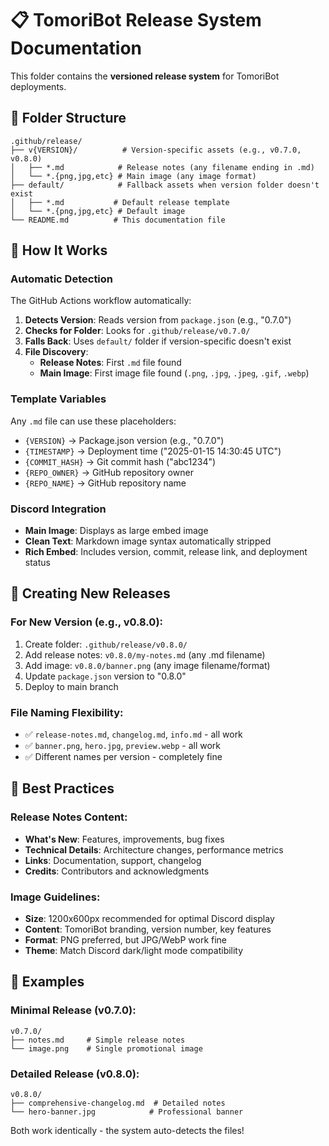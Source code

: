 # 📋 TomoriBot Release System Documentation

This folder contains the **versioned release system** for TomoriBot deployments.

## 📁 Folder Structure

```
.github/release/
├── v{VERSION}/          # Version-specific assets (e.g., v0.7.0, v0.8.0)
│   ├── *.md            # Release notes (any filename ending in .md)
│   └── *.{png,jpg,etc} # Main image (any image format)
├── default/            # Fallback assets when version folder doesn't exist
│   ├── *.md           # Default release template
│   └── *.{png,jpg,etc} # Default image
└── README.md          # This documentation file
```

## 🤖 How It Works

### **Automatic Detection**
The GitHub Actions workflow automatically:

1. **Detects Version**: Reads version from `package.json` (e.g., "0.7.0")
2. **Checks for Folder**: Looks for `.github/release/v0.7.0/`
3. **Falls Back**: Uses `default/` folder if version-specific doesn't exist
4. **File Discovery**: 
   - **Release Notes**: First `.md` file found
   - **Main Image**: First image file found (`.png`, `.jpg`, `.jpeg`, `.gif`, `.webp`)

### **Template Variables**
Any `.md` file can use these placeholders:

- `{VERSION}` → Package.json version (e.g., "0.7.0")
- `{TIMESTAMP}` → Deployment time ("2025-01-15 14:30:45 UTC")
- `{COMMIT_HASH}` → Git commit hash ("abc1234")
- `{REPO_OWNER}` → GitHub repository owner
- `{REPO_NAME}` → GitHub repository name

### **Discord Integration**
- **Main Image**: Displays as large embed image
- **Clean Text**: Markdown image syntax automatically stripped
- **Rich Embed**: Includes version, commit, release link, and deployment status

## 📝 Creating New Releases

### **For New Version (e.g., v0.8.0):**
1. Create folder: `.github/release/v0.8.0/`
2. Add release notes: `v0.8.0/my-notes.md` (any .md filename)
3. Add image: `v0.8.0/banner.png` (any image filename/format)
4. Update `package.json` version to "0.8.0"
5. Deploy to main branch

### **File Naming Flexibility:**
- ✅ `release-notes.md`, `changelog.md`, `info.md` - all work
- ✅ `banner.png`, `hero.jpg`, `preview.webp` - all work
- ✅ Different names per version - completely fine

## 🎯 Best Practices

### **Release Notes Content:**
- **What's New**: Features, improvements, bug fixes
- **Technical Details**: Architecture changes, performance metrics
- **Links**: Documentation, support, changelog
- **Credits**: Contributors and acknowledgments

### **Image Guidelines:**
- **Size**: 1200x600px recommended for optimal Discord display
- **Content**: TomoriBot branding, version number, key features
- **Format**: PNG preferred, but JPG/WebP work fine
- **Theme**: Match Discord dark/light mode compatibility

## 🚀 Examples

### **Minimal Release (v0.7.0):**
```
v0.7.0/
├── notes.md     # Simple release notes
└── image.png    # Single promotional image
```

### **Detailed Release (v0.8.0):**
```
v0.8.0/
├── comprehensive-changelog.md  # Detailed notes
└── hero-banner.jpg            # Professional banner
```

Both work identically - the system auto-detects the files!
